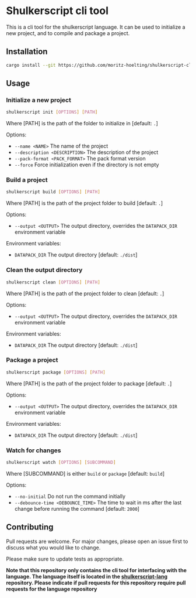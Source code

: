 # Shulkerscript cli tool

This is a cli tool for the shulkerscript language. It can be used to initialize a new project, and to compile and package a project.

## Installation
```bash	
cargo install --git https://github.com/moritz-hoelting/shulkerscript-cli.git
```

## Usage

### Initialize a new project
```bash
shulkerscript init [OPTIONS] [PATH]
```
Where [PATH] is the path of the folder to initialize in [default: `.`]

Options:
- `--name <NAME>`                The name of the project
- `--description <DESCRIPTION>`  The description of the project
- `--pack-format <PACK_FORMAT>`  The pack format version
- `--force`                      Force initialization even if the directory is not empty

### Build a project
```bash
shulkerscript build [OPTIONS] [PATH]
```
Where [PATH] is the path of the project folder to build [default: `.`]

Options:
- `--output <OUTPUT>`  The output directory, overrides the `DATAPACK_DIR` environment variable

Environment variables:
- `DATAPACK_DIR`       The output directory [default: `./dist`]

### Clean the output directory
```bash
shulkerscript clean [OPTIONS] [PATH]
```
Where [PATH] is the path of the project folder to clean [default: `.`]

Options:
- `--output <OUTPUT>`  The output directory, overrides the `DATAPACK_DIR` environment variable

Environment variables:
- `DATAPACK_DIR`       The output directory [default: `./dist`]

### Package a project
```bash
shulkerscript package [OPTIONS] [PATH]
```
Where [PATH] is the path of the project folder to package [default: `.`]

Options:
- `--output <OUTPUT>`  The output directory, overrides the `DATAPACK_DIR` environment variable

Environment variables:
- `DATAPACK_DIR`       The output directory [default: `./dist`]

### Watch for changes
```bash
shulkerscript watch [OPTIONS] [SUBCOMMAND]
```
Where [SUBCOMMAND] is either `build` or `package` [default: `build`]

Options:
- `--no-initial`                     Do not run the command initially
- `--debounce-time <DEBOUNCE_TIME>`  The time to wait in ms after the last change before running the command [default: `2000`]

## Contributing

Pull requests are welcome. For major changes, please open an issue first
to discuss what you would like to change.

Please make sure to update tests as appropriate.

**Note that this repository only contains the cli tool for interfacing with the language. The language itself is located in the [shulkerscript-lang](https://github.com/moritz-hoelting/shulkerscript-lang) repository. Please indicate if pull requests for this repository require pull requests for the language repository**